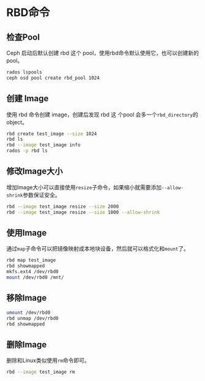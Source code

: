 # RBD命令

## 检查Pool

Ceph 启动后默认创建 rbd 这个 pool，使用rbd命令默认使用它，也可以创建新的 pool。

```bash
rados lspools
ceph osd pool create rbd_pool 1024
```

## 创建 Image

使用 rbd 命令创建 image，创建后发现 rbd 这 个pool 会多一个`rbd_directory`的 object。

```bash
rbd create test_image --size 1024
rbd ls
rbd --image test_image info
rados -p rbd ls
```

## 修改Image大小

增加Image大小可以直接使用`resize`子命令，如果缩小就需要添加`--allow-shrink`参数保证安全。

```bash
rbd --image test_image resize --size 2000
rbd --image test_image resize --size 1000 --allow-shrink
```

## 使用Image

通过`map`子命令可以把镜像映射成本地块设备，然后就可以格式化和`mount`了。

```bash
rbd map test_image
rbd showmapped
mkfs.ext4 /dev/rbd0
mount /dev/rbd0 /mnt/
```

## 移除Image

```bash
umount /dev/rbd0
rbd unmap /dev/rbd0
rbd showmapped
```

## 删除Image

删除和Linux类似使用`rm`命令即可。

```bash
rbd --image test_image rm
```

